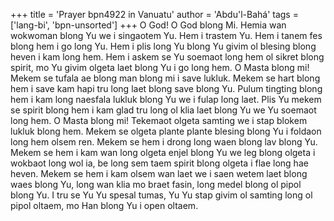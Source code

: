 +++
title = 'Prayer bpn4922 in Vanuatu'
author = 'Abdu'l-Bahá'
tags = ['lang-bi', 'bpn-unsorted']
+++
O God!  O God blong Mi.  Hemia wan wokwoman blong Yu we i singaotem Yu.  Hem i trastem Yu.  Hem i tanem fes blong hem i go long Yu.  Hem i plis long Yu blong Yu givim ol blesing blong heven i kam long hem.  Hem i askem se Yu soemaot long hem ol sikret blong spirit, mo Yu givim olgeta laet blong Yu i go long hem.
O Masta blong mi! Mekem se tufala ae blong man blong mi i save lukluk.  Mekem se hart blong hem i save kam hapi tru long laet blong save blong Yu.  Pulum tingting blong hem i kam long naesfala lukluk blong Yu we i fulap long laet.  Plis Yu mekem se spirit blong hem i kam glad tru long ol klia laet blong Yu we Yu soemaot long hem.
O Masta blong mi! Tekemaot olgeta samting we i stap blokem lukluk blong hem.  Mekem se olgeta plante plante blesing blong Yu i foldaon long hem olsem ren.  Mekem se hem i drong long waen blong lav blong Yu.  Mekem se hem i kam wan long olgeta enjel blong Yu we leg blong olgeta i wokbaot long wol ia, be long sem taem spirit blong olgeta i flae long hae heven. Mekem se hem i kam olsem wan laet we i saen wetem laet blong waes blong Yu, long wan klia mo braet fasin, long medel blong ol pipol blong Yu.
I tru se Yu Yu spesal tumas, Yu Yu stap givim ol samting long ol pipol oltaem, mo Han blong Yu i open oltaem.
